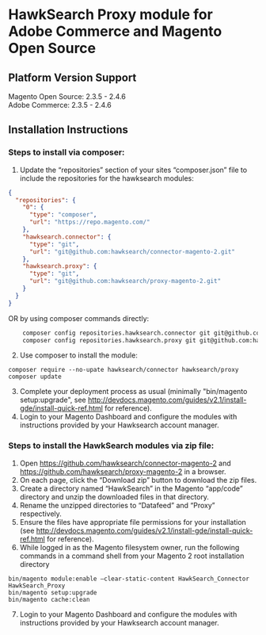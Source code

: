 # HawkSearch Proxy module for Adobe Commerce and Magento Open Source

## Platform Version Support
Magento Open Source: 2.3.5 - 2.4.6  
Adobe Commerce: 2.3.5 - 2.4.6

## Installation Instructions
### Steps to install via composer:
1. Update the “repositories” section of your sites “composer.json” file to include the repositories for the hawksearch modules:
```json
{
  "repositories": {
    "0": {
      "type": "composer",
      "url": "https://repo.magento.com/"
    },
    "hawksearch.connector": {
      "type": "git",
      "url": "git@github.com:hawksearch/connector-magento-2.git"
    },
    "hawksearch.proxy": {
      "type": "git",
      "url": "git@github.com:hawksearch/proxy-magento-2.git"
    }
  }
}
```
OR by using composer commands directly:
```bash
    composer config repositories.hawksearch.connector git git@github.com:hawksearch/connector-magento-2.git
    composer config repositories.hawksearch.proxy git git@github.com:hawksearch/proxy-magento-2.git
```
2. Use composer to install the module:
```
composer require --no-upate hawksearch/connector hawksearch/proxy
composer update
```
3. Complete your deployment process as usual (minimally "bin/magento setup:upgrade", see http://devdocs.magento.com/guides/v2.1/install-gde/install-quick-ref.html for reference).
4. Login to your Magento Dashboard and configure the modules with instructions provided by your Hawksearch account manager.


### Steps to install the HawkSearch modules via zip file:
1. Open https://github.com/hawksearch/connector-magento-2 and https://github.com/hawksearch/proxy-magento-2 in a browser.
2. On each page, click the “Download zip” button to download the zip files.
3. Create a directory named “HawkSearch” in the Magento “app/code” directory and unzip the downloaded files in that directory.
4. Rename the unzipped directories to “Datafeed” and “Proxy” respectively.
5. Ensure the files have appropriate file permissions for your installation (see http://devdocs.magento.com/guides/v2.1/install-gde/install-quick-ref.html for reference).
6. While logged in as the Magento filesystem owner, run the following commands in a command shell from your Magento 2 root installation directory
```
bin/magento module:enable –clear-static-content HawkSearch_Connector HawkSearch_Proxy
bin/magento setup:upgrade
bin/magento cache:clean
```
7. Login to your Magento Dashboard and configure the modules with instructions provided by your Hawksearch account manager.
